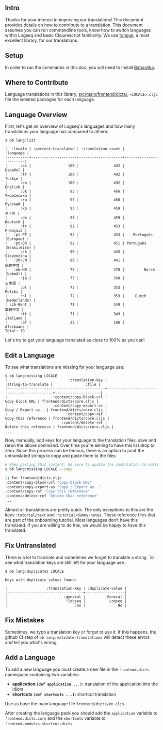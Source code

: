 ## Intro

Thanks for your interest in improving our translations! This document provides
details on how to contribute to a translation. This document assumes you can run
commandline tools, know how to switch languages within Logseq and basic
Clojurescript familiarity. We use [tongue](https://github.com/tonsky/tongue), a
most excellent library, for our translations.

## Setup

In order to run the commands in this doc, you will need to install
[Babashka](https://github.com/babashka/babashka#installation).

## Where to Contribute

Language translations in this library,
[src/main/frontend/dicts/](https://github.com/logseq/logseq/blob/master/src/main/frontend/dicts/), `<LOCALE>.cljc` file the isolated packages for each language.

## Language Overview

First, let's get an overview of Logseq's languages and how many translations your
language has compared to others:

```shell
$ bb lang:list

|  :locale | :percent-translated | :translation-count |              :language |
|----------+---------------------+--------------------+------------------------|
|      :es |                 100 |                492 |                Español |
|      :tr |                 100 |                492 |                 Türkçe |
|      :en |                 100 |                492 |                English |
|      :uk |                  95 |                466 |             Українська |
|      :ru |                  95 |                466 |                Русский |
|      :ko |                  93 |                459 |                    한국어 |
|      :de |                  93 |                459 |                Deutsch |
|      :fr |                  92 |                453 |               Français |
|   :pt-PT |                  92 |                453 |    Português (Europeu) |
|   :pt-BR |                  92 |                451 | Português (Brasileiro) |
|      :sk |                  90 |                445 |             Slovenčina |
|   :zh-CN |                  90 |                441 |                   简体中文 |
|   :nb-NO |                  75 |                370 |         Norsk (bokmål) |
|      :ja |                  75 |                368 |                    日本語 |
|      :pl |                  72 |                353 |                 Polski |
|      :nl |                  72 |                353 |     Dutch (Nederlands) |
| :zh-Hant |                  71 |                349 |                   繁體中文 |
|      :it |                  71 |                349 |               Italiano |
|      :af |                  22 |                106 |              Afrikaans |
Total: 19
```

Let's try to get your language translated as close to 100% as you can!

## Edit a Language

To see what translations are missing for your language use:

```shell
$ bb lang:missing LOCALE
|                            :translation-key |                        :string-to-translate |               :file |
|---------------------------------------------+---------------------------------------------+---------------------|
|                     :content/copy-block-url |                              Copy block URL | frontend/dicts/core.cljs |
|                     :content/copy-export-as |                          Copy / Export as.. | frontend/dicts/core.cljs |
|                           :content/copy-ref |                         Copy this reference | frontend/dicts/core.cljs |
|                         :content/delete-ref |                       Delete this reference | frontend/dicts/core.cljs |
...
```

Now, manually, add keys for your language to the translation files, save and rerun the above command.
Over time you're aiming to have this list drop to zero. Since this process can be tedious, there is an option to print the untranslated strings to copy and paste them to the files:

```sh
# When pasting this content, be sure to update the indentation to match the file
$ bb lang:missing LOCALE --copy

;; For frontend/dicts.cljs
:content/copy-block-url "Copy block URL"
:content/copy-export-as "Copy / Export as.."
:content/copy-ref "Copy this reference"
:content/delete-ref "Delete this reference"
...
```

Almost all translations are pretty quick. The only exceptions to this are the keys `:tutorial/text` and `:tutorial/dummy-notes`. These reference files that are part of the onboarding tutorial. Most languages don't have this translated. If you are willing to do this, we would be happy to have this translated.

## Fix Untranslated

There is a lot to translate and sometimes we forget to translate a string. To see what translation keys are still left for your language use :

```shell
$ bb lang:duplicates LOCALE

Keys with duplicate values found:

|                  :translation-key | :duplicate-value |
|-----------------------------------+------------------|
|                          :general |          General |
|                           :logseq |           Logseq |
|                               :no |               No |
```

## Fix Mistakes

Sometimes, we typo a translation key or forget to use it. If this happens,
the github CI step of `bb lang:validate-translations` will detect these errors
and tell you what's wrong.

## Add a Language

To add a new language you must create a new file in the `frontend.dicts` namespace containing two variables:

- **application `(def application ...)`:** translation of the application into the idiom
- **shortcuts `(def shortcuts ...)`:** shortcut translation

Use as base the main language file `frontend/dicts/en.cljs`.

After creating the language pack you should add the `application` variable to `frontend.dicts.core` and the `shortcuts` variable to `frontend.modules.shortcut.dicts`.
